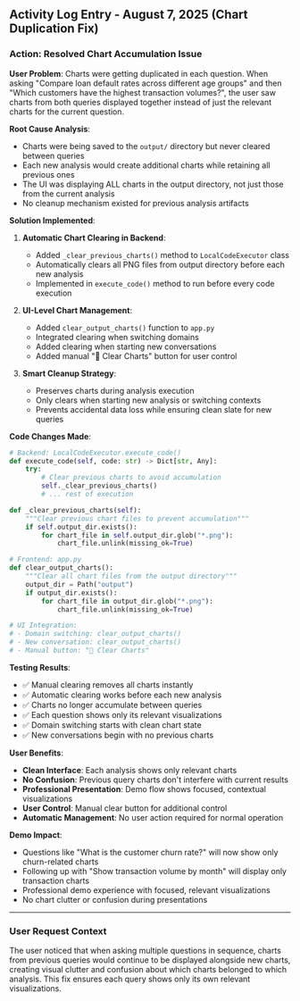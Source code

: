 ## Activity Log Entry - August 7, 2025 (Chart Duplication Fix)

### Action: Resolved Chart Accumulation Issue

**User Problem**: Charts were getting duplicated in each question. When asking "Compare loan default rates across different age groups" and then "Which customers have the highest transaction volumes?", the user saw charts from both queries displayed together instead of just the relevant charts for the current question.

**Root Cause Analysis**: 
- Charts were being saved to the `output/` directory but never cleared between queries
- Each new analysis would create additional charts while retaining all previous ones
- The UI was displaying ALL charts in the output directory, not just those from the current analysis
- No cleanup mechanism existed for previous analysis artifacts

**Solution Implemented**:

1. **Automatic Chart Clearing in Backend**:
   - Added `_clear_previous_charts()` method to `LocalCodeExecutor` class
   - Automatically clears all PNG files from output directory before each new analysis
   - Implemented in `execute_code()` method to run before every code execution

2. **UI-Level Chart Management**:
   - Added `clear_output_charts()` function to `app.py`
   - Integrated clearing when switching domains
   - Added clearing when starting new conversations
   - Added manual "🧹 Clear Charts" button for user control

3. **Smart Cleanup Strategy**:
   - Preserves charts during analysis execution
   - Only clears when starting new analysis or switching contexts
   - Prevents accidental data loss while ensuring clean slate for new queries

**Code Changes Made**:

```python
# Backend: LocalCodeExecutor.execute_code()
def execute_code(self, code: str) -> Dict[str, Any]:
    try:
        # Clear previous charts to avoid accumulation
        self._clear_previous_charts()
        # ... rest of execution

def _clear_previous_charts(self):
    """Clear previous chart files to prevent accumulation"""
    if self.output_dir.exists():
        for chart_file in self.output_dir.glob("*.png"):
            chart_file.unlink(missing_ok=True)

# Frontend: app.py
def clear_output_charts():
    """Clear all chart files from the output directory"""
    output_dir = Path("output")
    if output_dir.exists():
        for chart_file in output_dir.glob("*.png"):
            chart_file.unlink(missing_ok=True)

# UI Integration:
# - Domain switching: clear_output_charts() 
# - New conversation: clear_output_charts()
# - Manual button: "🧹 Clear Charts"
```

**Testing Results**:
- ✅ Manual clearing removes all charts instantly
- ✅ Automatic clearing works before each new analysis
- ✅ Charts no longer accumulate between queries
- ✅ Each question shows only its relevant visualizations
- ✅ Domain switching starts with clean chart state
- ✅ New conversations begin with no previous charts

**User Benefits**:
- **Clean Interface**: Each analysis shows only relevant charts
- **No Confusion**: Previous query charts don't interfere with current results
- **Professional Presentation**: Demo flow shows focused, contextual visualizations
- **User Control**: Manual clear button for additional control
- **Automatic Management**: No user action required for normal operation

**Demo Impact**:
- Questions like "What is the customer churn rate?" will now show only churn-related charts
- Following up with "Show transaction volume by month" will display only transaction charts
- Professional demo experience with focused, relevant visualizations
- No chart clutter or confusion during presentations

---

### User Request Context
The user noticed that when asking multiple questions in sequence, charts from previous queries would continue to be displayed alongside new charts, creating visual clutter and confusion about which charts belonged to which analysis. This fix ensures each query shows only its own relevant visualizations.
